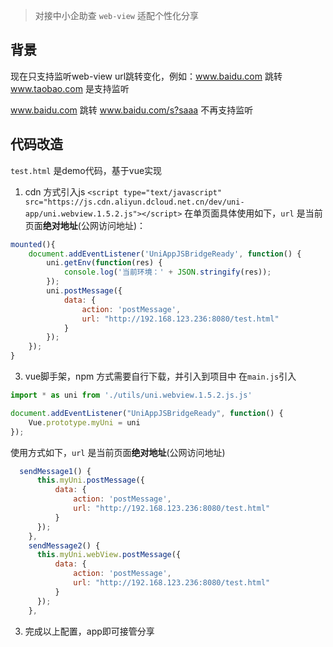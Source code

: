 > 对接中小企助查 `web-view` 适配个性化分享

## 背景
现在只支持监听web-view url跳转变化，例如：www.baidu.com 跳转 www.taobao.com 是支持监听

www.baidu.com 跳转 www.baidu.com/s?saaa 不再支持监听

## 代码改造
`test.html` 是demo代码，基于vue实现

1. cdn 方式引入js `<script type="text/javascript" src="https://js.cdn.aliyun.dcloud.net.cn/dev/uni-app/uni.webview.1.5.2.js"></script>`
在单页面具体使用如下，`url` 是当前页面**绝对地址**(公网访问地址)：
```javascript
mounted(){
    document.addEventListener('UniAppJSBridgeReady', function() {
        uni.getEnv(function(res) {
            console.log('当前环境：' + JSON.stringify(res));
        });
        uni.postMessage({
            data: {
                action: 'postMessage',
                url: "http://192.168.123.236:8080/test.html"
            }
        });
    });
} 

```

3. vue脚手架，npm 方式需要自行下载，并引入到项目中
在`main.js`引入
```javascript
import * as uni from './utils/uni.webview.1.5.2.js.js'  

document.addEventListener("UniAppJSBridgeReady", function() {  
    Vue.prototype.myUni = uni  
});
```
使用方式如下，`url` 是当前页面**绝对地址**(公网访问地址)
```javascript
  sendMessage1() {     
      this.myUni.postMessage({
          data: {
              action: 'postMessage',
              url: "http://192.168.123.236:8080/test.html"
          } 
      });  
    },  
    sendMessage2() {  
      this.myUni.webView.postMessage({
          data: {
              action: 'postMessage',
              url: "http://192.168.123.236:8080/test.html"
          }  
      });  
    },

```
3. 完成以上配置，app即可接管分享






